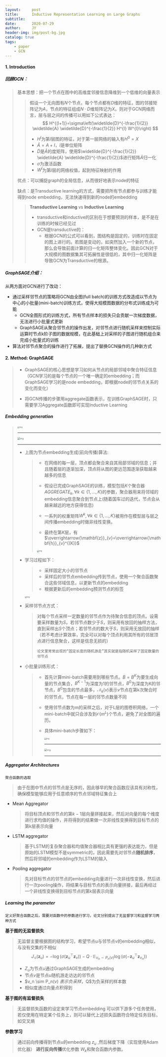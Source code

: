 ```yaml
---
layout:     post
title:      Inductive Representation Learning on Large Graphs 
subtitle:   
date:       2020-07-29
author:     JY
header-img: img/post-bg.jpg
catalog: true
tags:
    - paper
    - GCN
---
```


#### 1. Introduction

##### 回顾GCN：

> 基本思想：把一个节点在图中的高维度邻接信息降维到一个低维的向量表示
>
> > 假设一个无向图有$N$个节点，每个节点都有$D$维的特征，图的邻接矩阵记为$A$，节点的特征组成$N\cdot D$维矩阵记为$X$。则对于GCN网络而言，层与层之间的传播可以用如下公式表达：
> > $$
> > H^{(l+1)}=\sigma\left(\widetilde{D}^{-\frac{1}{2}} \widetilde{A} \widetilde{D}^{-\frac{1}{2}} H^{l} W^{l}\right)
> > $$
> >
> > - $H^l$为第$l$层图的特征，对于第一层网络的输入有$H^0=X$
> > - $\widetilde{A}=A+I$，$I$是单位矩阵
> > - $\widetilde{D}$是$\widetilde{A}$的度矩阵，使用$\widetilde{D}^{-\frac{1}{2}} \widetilde{A} \widetilde{D}^{-\frac{1}{2}}$进行矩阵$\widetilde{A}$归一化
> > - $\sigma$为激活函数
> > - $W^l$为第$l$层的网络权值，起到特征映射的作用
>
> 优点：可以捕捉graph的全局信息，从而很好地表示node的特征
>
> 缺点：是Transductive learning的方式，需要把所有节点都参与训练才能得到node embedding，无法快速得到新的node的embedding
>
> > **Transductive Learning** vs **Inductive Learning**
> >
> > - transductive和inductive的区别在于想要预测的样本，是不是在训练的时候已经见过
> > - GCN是transductive的：
> >   - 根据GCN的公式可以看到，图结构是固定的，训练时在固定的图上进行的。若图是变动的，如突然加入一个新的节点，那么会导致前面计算的归一化矩阵整体变化。因此GCN对于大规模的图数据集其可拓展性是很低的，其中归一化矩阵是导致GCN为Transductive的根源。



##### GraphSAGE介绍：

从两方面对GCN进行了改动：

- 通过采样邻节点的策略将GCN由全图(full batch)的训练方式改造成以节点为中心的小批量(mini-batch)训练方式，使得大规模图数据的分布式训练成为可能
  - GCN全图形式的训练方式，所有节点样本的损失只会贡献一次梯度数据，无法进行小批量式更新
  - GraphSAGE从聚合邻节点的操作出发，对邻节点进行随机采样来控制实际运算时节点k阶子图的数据规模，在此基础上对采样的子图进行随机组合来完成小批量式的训练
- 算法对邻节点聚合的操作进行了拓展，提出了替换GCN操作的几种新方式



#### 2. Method: GraphSAGE

> - GraphSAGE的核心思想是学习如何从节点的局部邻域中聚合特征信息（GCN学习的是每个节点的一个唯一确定的embedding；而GraphSAGE学习的是node embedding，即根据node的邻节点关系的变化而变化）
>
> - 将GCN传播的步骤用aggregate函数表示，在训练GraphSAGE时，只需要学习Aggregate函数即可实现Inductive Learning

##### Embedding generation

> <img src="https://github.com/ZJU-CVs/zju-cvs.github.io/raw/master/img/graph-models/10.png" alt="img" style="zoom:40%;" />
>
> ---
>
> <img src="https://github.com/ZJU-CVs/zju-cvs.github.io/raw/master/img/graph-models/14.png" alt="img" style="zoom:50%;" />
>
> ---
>
> 
>
> - 上图为节点embedding生成(前向传播)算法:
>
>   > - 在网络的每一层，顶点都会聚合来自其局部邻域的信息；并且随着层的逐渐加深，顶点将从图的更远范围逐渐获取越来越多的信息
>   >
>   > - 假设已完成GraphSAGE的训练，模型包括$K$个聚合器$AGGREGATE_k,\forall k \in\{1, \ldots, K\}$的参数，聚合器用来将邻域的embedding信息聚合到节点上(随着国车过的迭代，节点会从越来越远的地方获得信息)
>   >
>   > - 一系列的权重矩阵$W^k,\forall k \in\{1, \ldots, K\}$被用作在模型层与层之间传播embedding时做非线性变换。
>   >
>   > - 最终在第$K$层，有$\overrightarrow{\mathbf{z}}_{v}=\overrightarrow{\mathbf{h}}_{v}^{(K)}$
>   >
>   >   
>   >
>   > <img src="https://github.com/ZJU-CVs/zju-cvs.github.io/raw/master/img/graph-models/12.jpg" alt="img" style="zoom:40%;" />
>
> - 学习过程如下：
>
>   > - 采样固定大小的邻节点
>   > - 采样后的邻节点embedding传到节点，使用一个聚合函数聚合这些邻域信息，以更新节点的embedding
>   > - 根据更新后的embedding预测节点的标签
>
>   <img src="https://github.com/ZJU-CVs/zju-cvs.github.io/raw/master/img/graph-models/11.png" alt="img" style="zoom:40%;" />
>
> - 采样邻节点方式：
>
>   > 对每个节点采样一定数量的邻节点作为待聚合信息的顶点。设需要采样数量为$S$，若邻节点数少于$S$，则采用有放回的抽样方法，直到采样出$S$个顶点；若邻节点的数大于$S$，则采用无放回的抽样（若不考虑计算效率，完全可以对每个顶点利用其所有的邻居顶点进行信息聚合，这样是信息无损的）
>   >
>   > `论文里常常出现的“固定长度的随机游走”其实就是指随机采样了固定数量的邻节点`
>
> - 小批量训练形式：
>
>   > - 首先计算mini-batch需要用到哪些节点。$B=B^K$为要生成向量的节点集合，$B^{K-1}$为深度为1的邻节点，$B^0$为深度为K的邻节点，$B^0$包含的节点最多，$\mathcal{N}_k(v)$表示$v$节点在第k次聚合时的邻节点，节点在每一层的邻节点数量不同
>   >
>   > - 使用邻节点数为m的采样之后，对于L层的图卷积网络，一个mini-batch中就只会涉及到$\mathcal{O}(m^L)$个节点，避免了对全图的遍历。
>   >
>   > - 具体mini-batch步骤如下：
>   >
>   >   <img src="https://github.com/ZJU-CVs/zju-cvs.github.io/raw/master/img/graph-models/13.png" alt="img" style="zoom:40%;" />
>   >
>   >   ---
>   >
>   >   <img src="https://github.com/ZJU-CVs/zju-cvs.github.io/raw/master/img/graph-models/15.png" alt="img" style="zoom:50%;" />
>   >
>   >   ---
>   >
>   >   



##### Aggregator Architectures

`聚合函数的选取`

> 由于在图中节点的邻节点是无序的，因此够早的聚合函数应该具有对称性，确保模型能够应用于任意顺序的节点邻域特征集合上

- Mean Aggregator

  > 将目标顶点和邻节点的第$k-1$层向量拼接起来，然后对向量的每个维度进行求均值的操作，并将得到的结果做一次非线性变换得到目标节点的第k层表示向量
  >
  
- LSTM aggregator

  > 基于LSTM的复杂聚合器和均值聚合器相比具有更强的表达能力，但是原始的LSTM模型不是symmetric的，因此需要先对邻节点**随机排序**，然后将邻域的embedding作为LSTM的输入
  >
  
- Pooling aggregator

  > 先对目标节点的邻节点的embedding向量进行一次非线性变换，然后进行一次pooling操作，将结果与目标节点的表示向量拼接，最后再经过一个非线性变换得到目标节点的第k层表示向量



##### Learning the parameter

`定义好聚合函数之后，需要对函数中的参数进行学习，论文分别提出了无监督学习和监督学习两种方式`

**基于图的无监督损失**

> 无监督主要根据图的结构学习，希望节点u与邻节点v的embedding相似，与没有交集的不相似
> $$
> J_{\mathcal{G}}\left(\mathbf{z}_{u}\right)=-\log \left(\sigma\left(\mathbf{z}_{u}^{\top} \mathbf{z}_{v}\right)\right)-Q \cdot \mathbb{E}_{v_{n} \sim P_{n}(v)} \log \left(\sigma\left(-\mathbf{z}_{u}^{\top} \mathbf{z}_{v_{n}}\right)\right)
> $$
>
> - $Z_u$为节点$u$通过GraphSAGE生成的embedding
> - 节点$v$是节点$u$随机游走访达的邻节点
> - $v_n \sim P_n(v) $表示负采样，$Q$为负采样的样本数
> - 相似度通过向量点积得到



**基于图的有监督损失**

> 无监督损失函数的设定来学习节点embedding 可以供下游多个任务使用，若仅使用在特定某个任务上，则可以替代上述损失函数符合特定任务目标，如交叉熵



**参数学习**

> 通过前向传播得到节点u的embedding $z_u$ ,然后梯度下降（实现使用Adam优化器） **进行反向传播**优化参数 $W_k$和聚合函数内参数。
